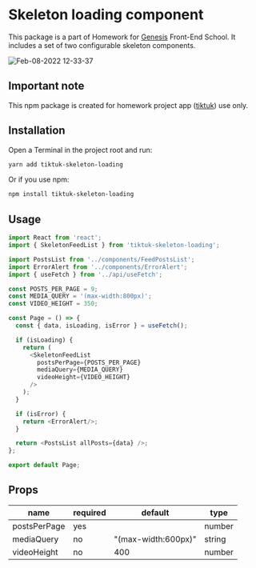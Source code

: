 # Skeleton loading component

This package is a part of Homework for [Genesis](https://gen.tech) Front-End School.
It includes a set of two configurable skeleton components.

![Feb-08-2022 12-33-37](https://user-images.githubusercontent.com/74503981/152970295-c358130e-27c3-4aa7-94ce-d2c24f0b18ea.gif)


## Important note

This npm package is created for homework project app ([tiktuk](https://github.com/Denys-Shyshkin/HomeWork)) use only.

## Installation

Open a Terminal in the project root and run:

```sh
yarn add tiktuk-skeleton-loading
```

Or if you use npm:

```sh
npm install tiktuk-skeleton-loading
```

## Usage

```javascript
import React from 'react';
import { SkeletonFeedList } from 'tiktuk-skeleton-loading';

import PostsList from '../components/FeedPostsList';
import ErrorAlert from '../components/ErrorAlert';
import { useFetch } from '../api/useFetch';

const POSTS_PER_PAGE = 9;
const MEDIA_QUERY = '(max-width:800px)';
const VIDEO_HEIGHT = 350;

const Page = () => {
  const { data, isLoading, isError } = useFetch();

  if (isLoading) {
    return (
      <SkeletonFeedList
        postsPerPage={POSTS_PER_PAGE}
        mediaQuery={MEDIA_QUERY}
        videoHeight={VIDEO_HEIGHT}
      />
    );
  }

  if (isError) {
    return <ErrorAlert/>;
  }

  return <PostsList allPosts={data} />;
};

export default Page;
```

## Props

| name                      | required | default           | type        |
| ------------------------- | -------- | ------------------| ------------|
| postsPerPage              | yes      |                   | number      |
| mediaQuery                | no       |"(max-width:600px)"| string      |
| videoHeight               | no       |    400            | number      |
